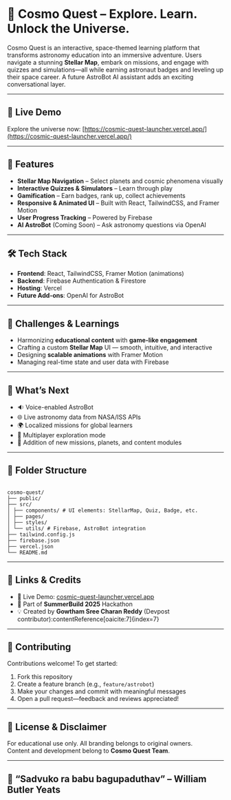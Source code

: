 # 🚀 Cosmo Quest – Explore. Learn. Unlock the Universe.

Cosmo Quest is an interactive, space-themed learning platform that transforms astronomy education into an immersive adventure. Users navigate a stunning **Stellar Map**, embark on missions, and engage with quizzes and simulations—all while earning astronaut badges and leveling up their space career. A future AstroBot AI assistant adds an exciting conversational layer.  

---

## 🌌 Live Demo

Explore the universe now: [https://cosmic-quest-launcher.vercel.app/](https://cosmic-quest-launcher.vercel.app/)

---

## 💫 Features

- **Stellar Map Navigation** – Select planets and cosmic phenomena visually  
- **Interactive Quizzes & Simulators** – Learn through play  
- **Gamification** – Earn badges, rank up, collect achievements  
- **Responsive & Animated UI** – Built with React, TailwindCSS, and Framer Motion  
- **User Progress Tracking** – Powered by Firebase  
- **AI AstroBot** (Coming Soon) – Ask astronomy questions via OpenAI  

---

## 🛠 Tech Stack

- **Frontend**: React, TailwindCSS, Framer Motion (animations)  
- **Backend**: Firebase Authentication & Firestore  
- **Hosting**: Vercel  
- **Future Add-ons**: OpenAI for AstroBot  

---

## 🚧 Challenges & Learnings

- Harmonizing **educational content** with **game-like engagement**  
- Crafting a custom **Stellar Map** UI — smooth, intuitive, and interactive  
- Designing **scalable animations** with Framer Motion  
- Managing real-time state and user data with Firebase  

---

## 🎯 What’s Next

- 🔉 Voice-enabled AstroBot  
- 🌐 Live astronomy data from NASA/ISS APIs  
- 🌍 Localized missions for global learners  
- 🤝 Multiplayer exploration mode  
- 🌟 Addition of new missions, planets, and content modules  

---

## 🧰 Folder Structure

```

cosmo-quest/
├── public/
├── src/
│ ├── components/ # UI elements: StellarMap, Quiz, Badge, etc.
│ ├── pages/
│ ├── styles/
│ └── utils/ # Firebase, AstroBot integration
├── tailwind.config.js
├── firebase.json
├── vercel.json
└── README.md

```
---

## 🔗 Links & Credits

- 🔗 Live Demo: [cosmic-quest-launcher.vercel.app](https://cosmic-quest-launcher.vercel.app/)  
- 📅 Part of **SummerBuild 2025** Hackathon  
- 💡 Created by **Gowtham Sree Charan Reddy** (Devpost contributor):contentReference[oaicite:7]{index=7}  

---

## 🤝 Contributing

Contributions welcome! To get started:
1. Fork this repository  
2. Create a feature branch (e.g., `feature/astrobot`)  
3. Make your changes and commit with meaningful messages  
4. Open a pull request—feedback and reviews appreciated!

---

## 📝 License & Disclaimer

For educational use only. All branding belongs to original owners.  
Content and development belong to **Cosmo Quest Team**.  

---

## 🌠 “Sadvuko ra babu bagupaduthav” – William Butler Yeats

